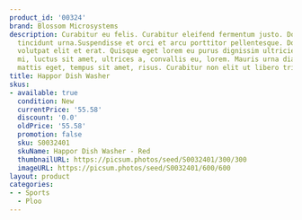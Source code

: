 ```yaml
---
product_id: '00324'
brand: Blossom Microsystems
description: Curabitur eu felis. Curabitur eleifend fermentum justo. Donec convallis
  tincidunt urna.Suspendisse et orci et arcu porttitor pellentesque. Donec ut dolor.Duis
  volutpat elit et erat. Quisque eget lorem eu purus dignissim ultricies. Donec tellus
  mi, luctus sit amet, ultrices a, convallis eu, lorem. Mauris urna diam, cursus id,
  mattis eget, tempus sit amet, risus. Curabitur non elit ut libero tristique sodales.
title: Happor Dish Washer
skus:
- available: true
  condition: New
  currentPrice: '55.58'
  discount: '0.0'
  oldPrice: '55.58'
  promotion: false
  sku: S0032401
  skuName: Happor Dish Washer - Red
  thumbnailURL: https://picsum.photos/seed/S0032401/300/300
  imageURL: https://picsum.photos/seed/S0032401/600/600
layout: product
categories:
- - Sports
  - Ploo
---
```

